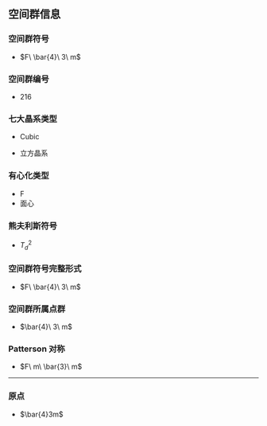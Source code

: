 

## 空间群信息

### 空间群符号

- $F\ \bar{4}\ 3\ m$

### 空间群编号

-  216

### 七大晶系类型

- Cubic

- 立方晶系

### 有心化类型

- F
- 面心

### 熊夫利斯符号

- $T_d^{2}$

### 空间群符号完整形式

- $F\ \bar{4}\ 3\ m$

### 空间群所属点群

- $\bar{4}\ 3\ m$

### Patterson 对称

- $F\ m\ \bar{3}\ m$

---

### 原点

- $\bar{4}3m$